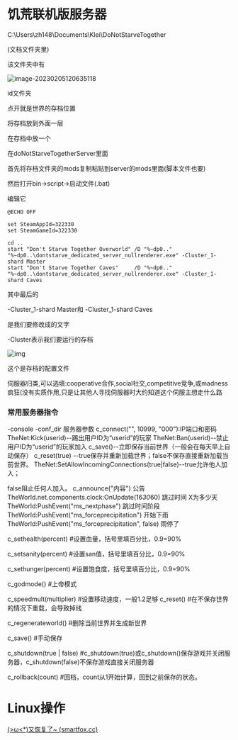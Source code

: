 # 饥荒联机版服务器

C:\Users\zh148\Documents\Klei\DoNotStarveTogether

(文档文件夹里)

该文件夹中有

![image-20230205120635118](C:\Users\zh148\AppData\Roaming\Typora\typora-user-images\image-20230205120635118.png)

id文件夹

点开就是世界的存档位置

将存档放到外面一层

在存档中放一个



在doNotStarveTogetherServer里面

首先将存档文件夹的mods复制粘贴到server的mods里面(脚本文件也要)

然后打开bin->script->启动文件(.bat)

编辑它

```
@ECHO OFF

set SteamAppId=322330
set SteamGameId=322330

cd ..
start "Don't Starve Together Overworld" /D "%~dp0.." "%~dp0..\dontstarve_dedicated_server_nullrenderer.exe" -Cluster_1-shard Master
start "Don't Starve Together Caves"     /D "%~dp0.." "%~dp0..\dontstarve_dedicated_server_nullrenderer.exe" -Cluster_1-shard Caves

```

其中最后的

 -Cluster_1-shard Master和 -Cluster_1-shard Caves

是我们要修改成的文字

-Cluster表示我们要运行的存档



![img](https://i0.hdslb.com/bfs/article/ae87dc8c2b4dc2d6a35640b824e8ac0a95eb6448.png@942w_540h_progressive.webp)

这个是存档的配置文件

伺服器归类,可以选填:cooperative合作,social社交,competitive竞争,或madness疯狂(没有实质作用,只是让其他人寻找伺服器时大约知道这个伺服主想走什么路

### 常用服务器指令

-console -conf_dir 服务器参数
c_connect("", 10999, "000"):IP端口和密码
TheNet:Kick(userid)--踢出用户ID为“userid”的玩家
TheNet:Ban(userid)--禁止用户ID为“userid”的玩家加入
c_save()--立即保存当前世界（一般会在每天早上自动保存）
c_reset(true) --true保存并重新加载世界；false不保存直接重新加载当前世界。
TheNet:SetAllowIncomingConnections(true|false)--true允许他人加入；

false阻止任何人加入。
c_announce("内容") 公告
TheWorld.net.components.clock:OnUpdate(16*30*60) 跳过时间 X为多少天
TheWorld:PushEvent("ms_nextphase") 跳过时间阶段
TheWorld:PushEvent("ms_forceprecipitation") 开始下雨
TheWorld:PushEvent("ms_forceprecipitation", false) 雨停了

c_sethealth(percent) #设置血量，括号里填百分比，0.9=90% 

c_setsanity(percent) #设置san值，括号里填百分比，0.9=90% 

c_sethunger(percent) #设置饱食度，括号里填百分比，0.9=90% 

c_godmode() #上帝模式 

c_speedmult(multiplier) #设置移动速度，一般1.2足够 c_reset() #在不保存世界的情况下重载，会导致掉线 

c_regenerateworld() #删除当前世界并生成新世界 

c_save() #手动保存 

c_shutdown(true | false) #c_shutdown(true)或c_shutdown()保存游戏并关闭服务器，c_shutdown(false)不保存游戏直接关闭服务器 

c_rollback(count) #回档，count从1开始计算，回到之前保存的状态。



# Linux操作

[(>ω<*)又恢复了~ (smartfox.cc)](https://www.smartfox.cc/archives/48/#morphing)